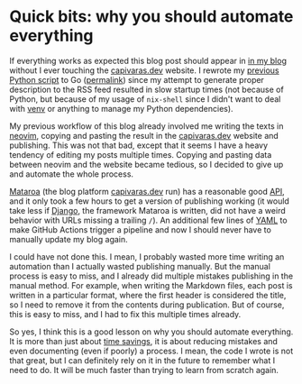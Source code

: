 # Quick bits: why you should automate everything

If everything works as expected this blog post should appear in [in my
blog](https://kokada.capivaras.dev/) without I ever touching the
[capivaras.dev](https://capivavas.dev) website. I rewrote my [previous Python
script](/posts/2024-07-26/02-using-github-as-a-bad-blog-platform.md) to Go
([permalink](https://github.com/thiagokokada/blog/blob/3c39e0f7cd58b1af885f69871490b05bf6fc7d99/blog.go))
since my attempt to generate proper description to the RSS feed resulted in
slow startup times (not because of Python, but because of my usage of
`nix-shell` since I didn't want to deal with
[venv](https://docs.python.org/3/library/venv.html) or anything to manage my
Python dependencies).

My previous workflow of this blog already involved me writing the texts in
[neovim](https://neovim.io/), copying and pasting the result in the
[capivaras.dev](https://capivavas.dev) website and publishing. This was not
that bad, except that it seems I have a heavy tendency of editing my posts
multiple times. Copying and pasting data between neovim and the website became
tedious, so I decided to give up and automate the whole process.

[Mataroa](https://mataroa.blog/) (the blog platform
[capivaras.dev](https://capivavas.dev) run) has a reasonable good
[API](https://mataroa.blog/api/docs/), and it only took a few hours to get a
version of publishing working (it would take less if
[Django](https://www.djangoproject.com/), the framework Mataroa is written, did
not have a weird behavior with URLs missing a trailing `/`). An additional few
lines of
[YAML](https://github.com/thiagokokada/blog/blob/51b20612335c7f4312a51a0f436235b4b701ce8b/.github/workflows/go.yml)
to make GitHub Actions trigger a pipeline and now I should never have to
manually update my blog again.

I could have not done this. I mean, I probably wasted more time writing an
automation than I actually wasted publishing manually. But the manual process
is easy to miss, and I already did multiple mistakes publishing in the manual
method. For example, when writing the Markdown files, each post is written in a
particular format, where the first header is considered the title, so I need to
remove it from the contents during publication. But of course, this is easy to
miss, and I had to fix this multiple times already.

So yes, I think this is a good lesson on why you should automate everything. It
is more than just about [time savings](https://xkcd.com/1205/), it is about
reducing mistakes and even documenting (even if poorly) a process. I mean, the
code I wrote is not that great, but I can definitely rely on it in the future
to remember what I need to do. It will be much faster than trying to learn from
scratch again.
